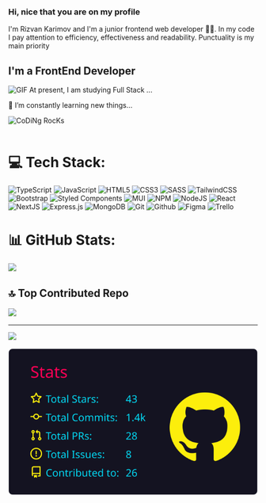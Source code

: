 ### Hi, nice that you are on my profile

I'm Rizvan Karimov and I'm a junior frontend web developer 👨‍💻. In my code I pay attention to efficiency, effectiveness and readability. 
Punctuality is my main priority



## I'm a FrontEnd Developer
<div style={{display:flex}}>
  <div style={{display: 'flex', flexDirection: 'column'}}>
    <p><img alt="GIF" src="https://github.com/SP-XD/SP-XD/blob/main/images/Developer.gif" width="25" /> At present, I am studying Full Stack ...</p>
    <p> 🥅 I’m constantly learning new things...</p>
  </div>

  <div>
    <img src="https://github.com/SP-XD/SP-XD/blob/main/images/dev-working_rounded.gif?raw=true" href="https://github.com/sp-xd" alt="CoDiNg RocKs"  width="60%"/><br>
  </div>
</div>
<br />

# 💻 Tech Stack:

![TypeScript](https://img.shields.io/badge/typescript-%23007ACC.svg?style=for-the-badge&logo=typescript&logoColor=white) ![JavaScript](https://img.shields.io/badge/javascript-%23323330.svg?style=for-the-badge&logo=javascript&logoColor=%23F7DF1E) ![HTML5](https://img.shields.io/badge/html5-%23E34F26.svg?style=for-the-badge&logo=html5&logoColor=white) ![CSS3](https://img.shields.io/badge/css3-%231572B6.svg?style=for-the-badge&logo=css3&logoColor=white) ![SASS](https://img.shields.io/badge/SASS-hotpink.svg?style=for-the-badge&logo=SASS&logoColor=white) ![TailwindCSS](https://img.shields.io/badge/tailwindcss-%2338B2AC.svg?style=for-the-badge&logo=tailwind-css&logoColor=white) ![Bootstrap](https://img.shields.io/badge/bootstrap-%23563D7C.svg?style=for-the-badge&logo=bootstrap&logoColor=white) ![Styled Components](https://img.shields.io/badge/styled%20Components-%23007ACC.svg?style=for-the-badge&logo=Styled%20Components&color=grey) ![MUI](https://img.shields.io/badge/MUI-%230081CB.svg?style=for-the-badge&logo=material-ui&logoColor=white) ![NPM](https://img.shields.io/badge/NPM-%23000000.svg?style=for-the-badge&logo=npm&logoColor=white) ![NodeJS](https://img.shields.io/badge/node.js-6DA55F?style=for-the-badge&logo=node.js&logoColor=white) ![React](https://img.shields.io/badge/react-%2320232a.svg?style=for-the-badge&logo=react&logoColor=%2361DAFB) ![NextJS](https://img.shields.io/badge/next.js-6DA55F?style=for-the-badge&logo=next.js&logoColor=white) ![Express.js](https://img.shields.io/badge/express.js-%23404d59.svg?style=for-the-badge&logo=express&logoColor=%2361DAFB) ![MongoDB](https://img.shields.io/badge/MongoDB-%234ea94b.svg?style=for-the-badge&logo=mongodb&logoColor=white) ![Git](https://img.shields.io/badge/git-%23007ACC.svg?style=for-the-badge&logo=Git&color=white) ![Github](https://img.shields.io/badge/github-%23007ACC.svg?style=for-the-badge&logo=Github&color=blue) ![Figma](https://img.shields.io/badge/figma-%23F24E1E.svg?style=for-the-badge&logo=figma&logoColor=white) ![Trello](https://img.shields.io/badge/Trello-%23026AA7.svg?style=for-the-badge&logo=Trello&logoColor=white) 

# 📊 GitHub Stats:

![](https://github-readme-stats.vercel.app/api/top-langs/?username=rizvan555&theme=dark&hide_border=false&include_all_commits=false&count_private=false&layout=compact)

## 🔝 Top Contributed Repo

![](https://github-contributor-stats.vercel.app/api?username=rizvan555&limit=5&theme=dark&combine_all_yearly_contributions=true)

---

[![](https://visitcount.itsvg.in/api?id=rizvan555&label=Profile%20Views&color=2&icon=0&pretty=false)](https://visitcount.itsvg.in)

![](https://raw.githubusercontent.com/SP-XD/profile-summary-cards/master/profile-summary-card-output/2077/3-stats.svg)

